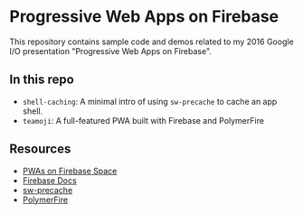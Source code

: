 # Progressive Web Apps on Firebase

This repository contains sample code and demos related to my 2016
Google I/O presentation "Progressive Web Apps on Firebase".

## In this repo

* `shell-caching`: A minimal intro of using `sw-precache` to cache an app shell.
* `teamoji`: A full-featured PWA built with Firebase and PolymerFire

## Resources

* [PWAs on Firebase Space](https://spaces.google.com/space/403967086)
* [Firebase Docs](https://firebase.google.com/docs)
* [sw-precache](https://github.com/GoogleChrome/sw-precache)
* [PolymerFire](https://github.com/firebase/polymerfire)
